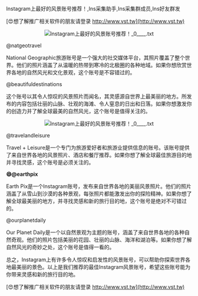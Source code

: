Instagram上最好的风景账号推荐！,Ins采集助手,Ins采集群成员,Ins好友群发

[😍想了解推广相关软件的朋友请登录 http://www.vst.tw](http://www.vst.tw)

 <center><img src="https://vst.tw/MP4/tuiguang/png/0.png" alt="Instagram上最好的风景账号推荐！_0____.txt"></center>

@natgeotravel

National Geographic旅游账号是一个强大的社交媒体平台，其照片覆盖了整个世界。他们的照片涵盖了从温暖的热带到寒冷的北极圈的各种地域。如果你想欣赏世界各地的自然风光和文化景观，这个账号是不容错过的。

@beautifuldestinations

这个账号以其令人惊叹的风景照片而闻名，其灵感源自世界上最美丽的地方。所发布的内容包括壮丽的山脉、壮观的海滩、令人窒息的日出和日落。如果你想激发你的创造力并了解全球最美的自然风光，这个账号是值得关注的。

 <center><img src="https://vst.tw/MP4/tuiguang/png/5.png" alt="Instagram上最好的风景账号推荐！_0____.txt"></center>

@travelandleisure

Travel + Leisure是一个专门为旅游爱好者和旅游业提供信息的账号。该账号提供了来自世界各地的风景照片、酒店和餐厅推荐。如果你想了解全球最佳旅游目的地并寻找灵感，这个账号是必须关注的。

**😄@earthpix**

Earth Pix是一个Instagram账号，发布来自世界各地的美丽风景照片。他们的照片涵盖了从雪山到沙漠的各种景观，每张照片都能激发出你的探险精神。如果你想了解全球最美丽的地方，并寻找灵感和新的旅行目的地，这个账号是绝对不可错过的。

@ourplanetdaily

Our Planet Daily是一个以自然景观为主题的账号，涵盖了来自世界各地的各种自然奇观。他们的照片包括美丽的花园、壮丽的山脉、海洋和湖泊等。如果你想了解自然风光的奇妙之处，这个账号是值得一看的。

总之，Instagram上有许多令人惊叹和启发性的风景账号，可以帮助你探索世界各地最美丽的景色。以上是我们推荐的最佳Instagram风景账号，希望这些账号能为你带来灵感和新的旅行目的地。

[😍想了解推广相关软件的朋友请登录 http://www.vst.tw](http://www.vst.tw)



